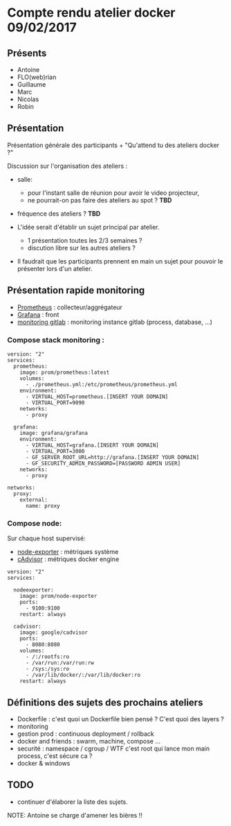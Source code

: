 # Compte rendu atelier docker 09/02/2017

## Présents

 * Antoine
 * FLO(web)rian
 * Guillaume
 * Marc
 * Nicolas
 * Robin

## Présentation

Présentation générale des participants + "Qu'attend tu des ateliers docker ?"

Discussion sur l'organisation des ateliers :
  * salle: 
  	* pour l'instant salle de réunion pour avoir le video projecteur,
  	* ne pourrait-on pas faire des ateliers au spot ? **TBD**
  * fréquence des ateliers ? **TBD**

  * L'idée serait d'établir un sujet principal par atelier. 
    * 1 présentation toutes les 2/3 semaines ?
    * discution libre sur les autres ateliers ?

  * Il faudrait que les participants prennent en main un sujet pour pouvoir le présenter lors d'un atelier.

## Présentation rapide monitoring

  * [Prometheus](https://prometheus.io) : collecteur/aggrégateur 
  * [Grafana](http://grafana.org/) : front 
  * [monitoring gitlab](http://monitor.gitlab.net/) : monitoring instance gitlab (process, database, ...)

### Compose stack monitoring :

```
version: "2"
services:
  prometheus:
    image: prom/prometheus:latest
    volumes:
      - ./prometheus.yml:/etc/prometheus/prometheus.yml
    environment:
      - VIRTUAL_HOST=prometheus.[INSERT YOUR DOMAIN]
      - VIRTUAL_PORT=9090
    networks:
      - proxy

  grafana:
    image: grafana/grafana
    environment:
      - VIRTUAL_HOST=grafana.[INSERT YOUR DOMAIN]
      - VIRTUAL_PORT=3000
      - GF_SERVER_ROOT_URL=http://grafana.[INSERT YOUR DOMAIN]
      - GF_SECURITY_ADMIN_PASSWORD=[PASSWORD ADMIN USER]
    networks:
      - proxy

networks:
  proxy:
    external:
      name: proxy

```

### Compose node:

Sur chaque host supervisé:
  * [node-exporter](https://github.com/prometheus/node_exporter) : métriques système
  * [cAdvisor](https://github.com/google/cadvisor) : métriques docker engine

```
version: "2"
services:

  nodeexporter:
    image: prom/node-exporter
    ports:
      - 9100:9100
    restart: always

  cadvisor:
    image: google/cadvisor
    ports:
      - 8080:8080
    volumes:
      - /:/rootfs:ro
      - /var/run:/var/run:rw
      - /sys:/sys:ro
      - /var/lib/docker/:/var/lib/docker:ro
    restart: always

```


## Définitions des sujets des prochains ateliers

 * Dockerfile : c'est quoi un Dockerfile bien pensé ? C'est quoi des layers ?
 * monitoring
 * gestion prod : continuous deployment / rollback
 * docker and friends : swarm, machine, compose ...
 * securité : namespace / cgroup / WTF c'est root qui lance mon main process, c'est sécure ca ?
 * docker & windows

## TODO

 * continuer d'élaborer la liste des sujets.

NOTE: Antoine se charge d'amener les bières !!